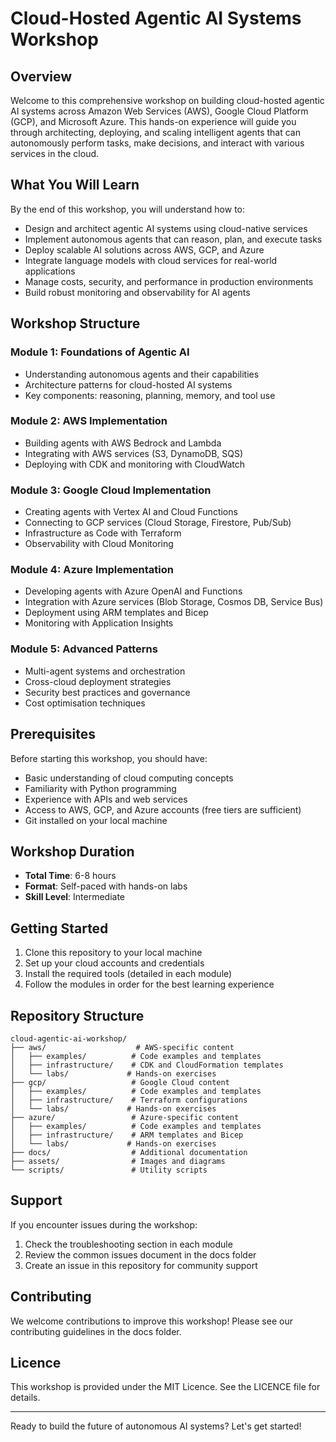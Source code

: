 # Cloud-Hosted Agentic AI Systems Workshop

## Overview

Welcome to this comprehensive workshop on building cloud-hosted agentic AI systems across Amazon Web Services (AWS), Google Cloud Platform (GCP), and Microsoft Azure. This hands-on experience will guide you through architecting, deploying, and scaling intelligent agents that can autonomously perform tasks, make decisions, and interact with various services in the cloud.

## What You Will Learn

By the end of this workshop, you will understand how to:

* Design and architect agentic AI systems using cloud-native services
* Implement autonomous agents that can reason, plan, and execute tasks
* Deploy scalable AI solutions across AWS, GCP, and Azure
* Integrate language models with cloud services for real-world applications
* Manage costs, security, and performance in production environments
* Build robust monitoring and observability for AI agents

## Workshop Structure

### Module 1: Foundations of Agentic AI
- Understanding autonomous agents and their capabilities
- Architecture patterns for cloud-hosted AI systems
- Key components: reasoning, planning, memory, and tool use

### Module 2: AWS Implementation
- Building agents with AWS Bedrock and Lambda
- Integrating with AWS services (S3, DynamoDB, SQS)
- Deploying with CDK and monitoring with CloudWatch

### Module 3: Google Cloud Implementation
- Creating agents with Vertex AI and Cloud Functions
- Connecting to GCP services (Cloud Storage, Firestore, Pub/Sub)
- Infrastructure as Code with Terraform
- Observability with Cloud Monitoring

### Module 4: Azure Implementation
- Developing agents with Azure OpenAI and Functions
- Integration with Azure services (Blob Storage, Cosmos DB, Service Bus)
- Deployment using ARM templates and Bicep
- Monitoring with Application Insights

### Module 5: Advanced Patterns
- Multi-agent systems and orchestration
- Cross-cloud deployment strategies
- Security best practices and governance
- Cost optimisation techniques

## Prerequisites

Before starting this workshop, you should have:

* Basic understanding of cloud computing concepts
* Familiarity with Python programming
* Experience with APIs and web services
* Access to AWS, GCP, and Azure accounts (free tiers are sufficient)
* Git installed on your local machine

## Workshop Duration

* **Total Time**: 6-8 hours
* **Format**: Self-paced with hands-on labs
* **Skill Level**: Intermediate

## Getting Started

1. Clone this repository to your local machine
2. Set up your cloud accounts and credentials
3. Install the required tools (detailed in each module)
4. Follow the modules in order for the best learning experience

## Repository Structure

```
cloud-agentic-ai-workshop/
├── aws/                    # AWS-specific content
│   ├── examples/          # Code examples and templates
│   ├── infrastructure/    # CDK and CloudFormation templates
│   └── labs/             # Hands-on exercises
├── gcp/                   # Google Cloud content
│   ├── examples/          # Code examples and templates
│   ├── infrastructure/    # Terraform configurations
│   └── labs/             # Hands-on exercises
├── azure/                 # Azure-specific content
│   ├── examples/          # Code examples and templates
│   ├── infrastructure/    # ARM templates and Bicep
│   └── labs/             # Hands-on exercises
├── docs/                  # Additional documentation
├── assets/                # Images and diagrams
└── scripts/               # Utility scripts
```

## Support

If you encounter issues during the workshop:

1. Check the troubleshooting section in each module
2. Review the common issues document in the docs folder
3. Create an issue in this repository for community support

## Contributing

We welcome contributions to improve this workshop! Please see our contributing guidelines in the docs folder.

## Licence

This workshop is provided under the MIT Licence. See the LICENCE file for details.

---

Ready to build the future of autonomous AI systems? Let's get started!